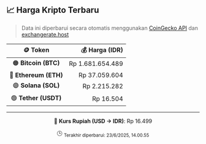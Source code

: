 

<!-- HARGA_KRIPTO -->
## 📈 Harga Kripto Terbaru

> Data ini diperbarui secara otomatis menggunakan [CoinGecko API](https://www.coingecko.com/) dan [exchangerate.host](https://exchangerate.host/)

<div align="center">

| 🪙 Token | 💰 Harga (IDR) |
|:------:|---------------:|
| 🟠 **Bitcoin (BTC)**   | Rp 1.681.654.489 |
| 🔵 **Ethereum (ETH)**  | Rp 37.059.604 |
| 🟣 **Solana (SOL)**    | Rp 2.215.282 |
| 🟢 **Tether (USDT)**   | Rp 16.504 |

---

💱 **Kurs Rupiah (USD → IDR)**: Rp 16.499

🕒 <sub>Terakhir diperbarui: 23/6/2025, 14.00.55</sub>

</div>
<!-- /HARGA_KRIPTO -->